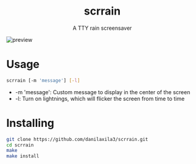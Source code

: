 <h1 align="center">scrrain</h1>
<p align="center">A TTY rain screensaver</p>

![preview](img/preview.gif)

# Usage
```bash
scrrain [-m 'message'] [-l]
```
- -m 'message': Custom message to display in the center of the screen
- -l: Turn on lightnings, which will flicker the screen from time to time

# Installing
```bash
git clone https://github.com/danilaxila3/scrrain.git
cd scrrain
make
make install
```
